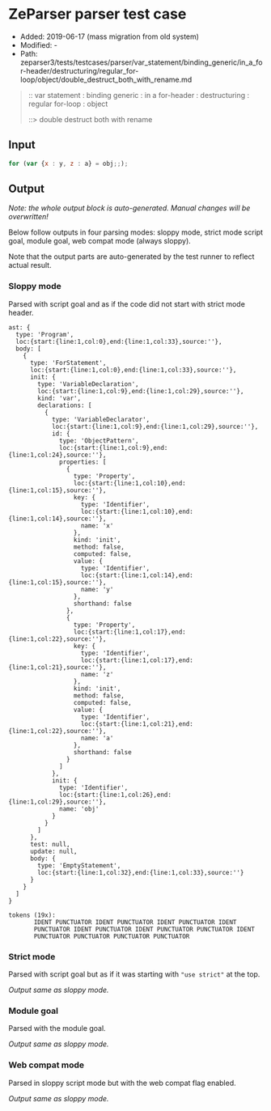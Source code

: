 # ZeParser parser test case

- Added: 2019-06-17 (mass migration from old system)
- Modified: -
- Path: zeparser3/tests/testcases/parser/var_statement/binding_generic/in_a_for-header/destructuring/regular_for-loop/object/double_destruct_both_with_rename.md

> :: var statement : binding generic : in a for-header : destructuring : regular for-loop : object
>
> ::> double destruct both with rename

## Input

`````js
for (var {x : y, z : a} = obj;;);
`````

## Output

_Note: the whole output block is auto-generated. Manual changes will be overwritten!_

Below follow outputs in four parsing modes: sloppy mode, strict mode script goal, module goal, web compat mode (always sloppy).

Note that the output parts are auto-generated by the test runner to reflect actual result.

### Sloppy mode

Parsed with script goal and as if the code did not start with strict mode header.

`````
ast: {
  type: 'Program',
  loc:{start:{line:1,col:0},end:{line:1,col:33},source:''},
  body: [
    {
      type: 'ForStatement',
      loc:{start:{line:1,col:0},end:{line:1,col:33},source:''},
      init: {
        type: 'VariableDeclaration',
        loc:{start:{line:1,col:9},end:{line:1,col:29},source:''},
        kind: 'var',
        declarations: [
          {
            type: 'VariableDeclarator',
            loc:{start:{line:1,col:9},end:{line:1,col:29},source:''},
            id: {
              type: 'ObjectPattern',
              loc:{start:{line:1,col:9},end:{line:1,col:24},source:''},
              properties: [
                {
                  type: 'Property',
                  loc:{start:{line:1,col:10},end:{line:1,col:15},source:''},
                  key: {
                    type: 'Identifier',
                    loc:{start:{line:1,col:10},end:{line:1,col:14},source:''},
                    name: 'x'
                  },
                  kind: 'init',
                  method: false,
                  computed: false,
                  value: {
                    type: 'Identifier',
                    loc:{start:{line:1,col:14},end:{line:1,col:15},source:''},
                    name: 'y'
                  },
                  shorthand: false
                },
                {
                  type: 'Property',
                  loc:{start:{line:1,col:17},end:{line:1,col:22},source:''},
                  key: {
                    type: 'Identifier',
                    loc:{start:{line:1,col:17},end:{line:1,col:21},source:''},
                    name: 'z'
                  },
                  kind: 'init',
                  method: false,
                  computed: false,
                  value: {
                    type: 'Identifier',
                    loc:{start:{line:1,col:21},end:{line:1,col:22},source:''},
                    name: 'a'
                  },
                  shorthand: false
                }
              ]
            },
            init: {
              type: 'Identifier',
              loc:{start:{line:1,col:26},end:{line:1,col:29},source:''},
              name: 'obj'
            }
          }
        ]
      },
      test: null,
      update: null,
      body: {
        type: 'EmptyStatement',
        loc:{start:{line:1,col:32},end:{line:1,col:33},source:''}
      }
    }
  ]
}

tokens (19x):
       IDENT PUNCTUATOR IDENT PUNCTUATOR IDENT PUNCTUATOR IDENT
       PUNCTUATOR IDENT PUNCTUATOR IDENT PUNCTUATOR PUNCTUATOR IDENT
       PUNCTUATOR PUNCTUATOR PUNCTUATOR PUNCTUATOR
`````

### Strict mode

Parsed with script goal but as if it was starting with `"use strict"` at the top.

_Output same as sloppy mode._

### Module goal

Parsed with the module goal.

_Output same as sloppy mode._

### Web compat mode

Parsed in sloppy script mode but with the web compat flag enabled.

_Output same as sloppy mode._
